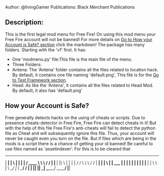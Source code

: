 Author: @livingGamer
Publications: Black Merchant Publications
## Description:
This is the first legal mod menu for Free Fire! On using this mod menu your Free Fire account
will not be banned! For more details on [Go to How your Account is Safe? section](#how-your-account-is-safe) click the markdown! The package has many folders. Starting with the 'v1' first. It has:
* One 'modmenu.py' file:This file is the main file of the menu.
* Three Folders: 
 * Antena: The 'Antena' folder contains all the files related to location hack. By default, it contains one file naming 'default.png', This file is for the [Go to Test Framework section](#test-framework).
 * Head: As like the 'Antena', it contains all the files related to Head Mod. By default, it also has 'default.png'
## How your Account is Safe?
Free generally detects hacks on the using of cheats or scripts. Due to presence cheats-detector in Free Fire, Free Fire can detect cheats in it! But with the help of this file Free Fire's anti-cheats will fail to detect the python file as Cheat and will subsequently ignore this file. Thus, your account will never be caught even you turn on the file. But if files which are being in the mods is a script there is a chance of getting your id banned! Be careful to use files named as 'assetindexer'.
For this is to be cleared that 
_________   ___     __        ___     ________    ___    ___
|  ______| |   \   |  |       |  |   /  ____  \   \  \  /  /
| |______  |  |\ \ |  |       |  |  /  /    \  \   \  \/  /
|  ______| |  | \ \|  | ___   |  |  |  |    |  |    |    |
| |______  |  |  \ \  | \  \__/  |  \  \____/  /    |    |
|________| |__|   \___|  \______/    \________/     |____|
